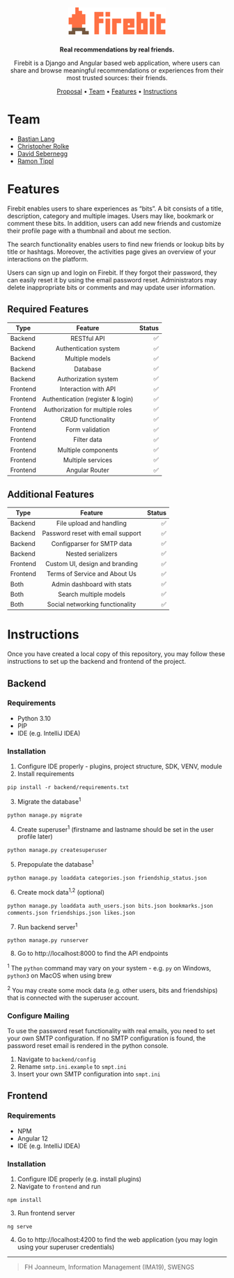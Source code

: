<h1 align="center">
    <img src="frontend/src/assets/firebit-logo-full.svg" height="62px">
</h1>

<p align="center">
<b>Real recommendations by real friends.</b>
</p>

<p align="center">
Firebit is a Django and Angular based web application, where users can share and browse meaningful recommendations or experiences from their most trusted sources: their friends.
</p>

<p align="center">
  <a href="https://www.dropbox.com/s/2wr57ehgqwck8si/G6_Project_Proposal.pdf?dl=0">Proposal</a> •
  <a href="#team">Team</a> •
  <a href="#features">Features</a> •
  <a href="#instructions">Instructions</a>
</p>

# Team

- <a href="https://github.com/xeeija">Bastian Lang</a>
- <a href="https://github.com/rolkef">Christopher Rolke</a>
- <a href="https://github.com/DavidSeb2020">David Sebernegg</a>
- <a href="https://github.com/ramontip">Ramon Tippl</a></b>


# Features

Firebit enables users to share experiences as “bits”. A bit consists of a title, description, category and multiple images. Users may like, bookmark or comment these bits. In addition, users can add new friends and customize their profile page with a thumbnail and about me section. 

The search functionality enables users to find new friends or lookup bits by title or hashtags. Moreover, the activities page gives an overview of your interactions on the platform. 

Users can sign up and login on Firebit. If they forgot their password, they can easily reset it by using the email password reset. Administrators may delete inappropriate bits or comments and may update user information.

## Required Features

| Type                  | Feature                           | Status              |
|-----------------------|:---------------------------------:|--------------------:|
| Backend               | RESTful API                       | :white_check_mark:  |
| Backend               | Authentication system             | :white_check_mark:  |
| Backend               | Multiple models                   | :white_check_mark:  |
| Backend               | Database                          | :white_check_mark:  |
| Backend               | Authorization system              | :white_check_mark:  |
| Frontend              | Interaction with API              | :white_check_mark:  |
| Frontend              | Authentication (register & login) | :white_check_mark:  |
| Frontend              | Authorization for multiple roles  | :white_check_mark:  |
| Frontend              | CRUD functionality                | :white_check_mark:  |
| Frontend              | Form validation                   | :white_check_mark:  |
| Frontend              | Filter data                       | :white_check_mark:  |
| Frontend              | Multiple components               | :white_check_mark:  |
| Frontend              | Multiple services                 | :white_check_mark:  |
| Frontend              | Angular Router                    | :white_check_mark:  |

## Additional Features
| Type                  |              Feature              | Status              |
|-----------------------|:---------------------------------:|--------------------:|
| Backend               | File upload and handling          | :white_check_mark:  |
| Backend               | Password reset with email support | :white_check_mark:  |
| Backend               | Configparser for SMTP data        | :white_check_mark:  |
| Backend               | Nested serializers                | :white_check_mark:  |
| Frontend              | Custom UI, design and branding    | :white_check_mark:  |
| Frontend              | Terms of Service and About Us     | :white_check_mark:  |
| Both                  | Admin dashboard with stats        | :white_check_mark:  |
| Both                  | Search multiple models            | :white_check_mark:  |
| Both                  | Social networking functionality   | :white_check_mark:  |

# Instructions

Once you have created a local copy of this repository, you may follow these instructions to set up the backend and frontend of the project. 

## Backend

### Requirements

- Python 3.10
- PIP
- IDE (e.g. IntelliJ IDEA)

### Installation

1. Configure IDE properly - plugins, project structure, SDK, VENV, module
2. Install requirements
````
pip install -r backend/requirements.txt
````
3. Migrate the database<sup>1</sup>
````
python manage.py migrate
````
4. Create superuser<sup>1</sup> (firstname and lastname should be set in the user profile later)
````
python manage.py createsuperuser
````
5. Prepopulate the database<sup>1</sup>
````
python manage.py loaddata categories.json friendship_status.json
````
6. Create mock data<sup>1,2</sup> (optional)
````
python manage.py loaddata auth_users.json bits.json bookmarks.json comments.json friendships.json likes.json
````
7. Run backend server<sup>1</sup>
````
python manage.py runserver
````
8. Go to http://localhost:8000 to find the API endpoints

<sup>1</sup> The `python` command may vary on your system - e.g. `py` on Windows, `python3` on MacOS when using brew

<sup>2</sup> You may create some mock data (e.g. other users, bits and friendships) that is connected with the superuser account.

### Configure Mailing

To use the password reset functionality with real emails, you need to set your own SMTP configuration. If no SMTP configuration is found, the password reset email is rendered in the python console.
1. Navigate to `backend/config`
2. Rename `smtp.ini.example` to `smpt.ini`
3. Insert your own SMTP configuration into `smpt.ini`


## Frontend

### Requirements

- NPM
- Angular 12
- IDE (e.g. IntelliJ IDEA)

### Installation

1. Configure IDE properly (e.g. install plugins)
2. Navigate to `frontend` and run
```` 
npm install
````
3. Run frontend server
````
ng serve
````
4. Go to http://localhost:4200 to find the web application (you may login using your superuser credentials)

---
> FH Joanneum, Information Management (IMA19), SWENGS